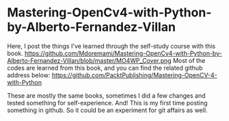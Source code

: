 # Mastering-OpenCv4-with-Python-by-Alberto-Fernandez-Villan
Here, I post the things I've learned through the self-study course with this book.
https://github.com/Mdoremami/Mastering-OpenCv4-with-Python-by-Alberto-Fernandez-Villan/blob/master/MO4WP_Cover.png
Most of the codes are learned from this book, and you can find the related github address below:
https://github.com/PacktPublishing/Mastering-OpenCV-4-with-Python

These are mostly the same books, sometimes I did a few changes and tested something for self-experience.
And! This is my first time posting something in github. So it could be an experiment for git affairs as well.
